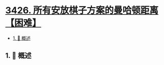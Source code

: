 # [3426. 所有安放棋子方案的曼哈顿距离【困难】](https://github.com/tnotesjs/TNotes.leetcode/tree/main/notes/3426.%20%E6%89%80%E6%9C%89%E5%AE%89%E6%94%BE%E6%A3%8B%E5%AD%90%E6%96%B9%E6%A1%88%E7%9A%84%E6%9B%BC%E5%93%88%E9%A1%BF%E8%B7%9D%E7%A6%BB%E3%80%90%E5%9B%B0%E9%9A%BE%E3%80%91)

<!-- region:toc -->

- [1. 📝 概述](#1--概述)

<!-- endregion:toc -->

## 1. 📝 概述
